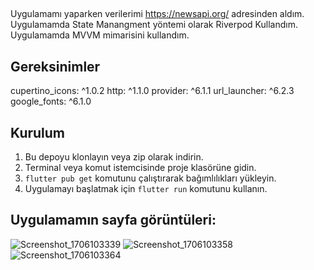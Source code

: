 ##
Uygulamamı yaparken verilerimi https://newsapi.org/ adresinden aldım.
Uygulamamda State Manangment yöntemi olarak Riverpod Kullandım.
Uygulamamda MVVM mimarisini kullandım.

## Gereksinimler
  cupertino_icons: ^1.0.2
  http: ^1.1.0
  provider: ^6.1.1
  url_launcher: ^6.2.3
  google_fonts: ^6.1.0

## Kurulum
1. Bu depoyu klonlayın veya zip olarak indirin.
2. Terminal veya komut istemcisinde proje klasörüne gidin.
3. `flutter pub get` komutunu çalıştırarak bağımlılıkları yükleyin.
4. Uygulamayı başlatmak için `flutter run` komutunu kullanın.

## Uygulamamın sayfa görüntüleri:

![Screenshot_1706103339](https://github.com/gczmurat/flutter_haber_uygulamasi/assets/104165687/9c46b1ac-35da-4ff9-8d07-78e308a24ff5)
![Screenshot_1706103358](https://github.com/gczmurat/flutter_haber_uygulamasi/assets/104165687/669edf93-10fa-47a2-934d-6c6361888429)
![Screenshot_1706103364](https://github.com/gczmurat/flutter_haber_uygulamasi/assets/104165687/b8201cdc-9e0e-489a-98eb-79815f9b9294)
